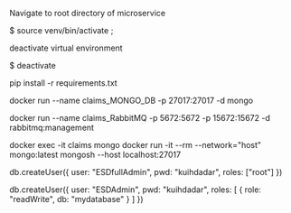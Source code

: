
Navigate to root directory of microservice

<!-- activate virtual environment -->
$ source venv/bin/activate ;

deactivate virtual environment

$ deactivate


pip install -r requirements.txt

docker run --name claims_MONGO_DB -p 27017:27017 -d mongo

docker run --name claims_RabbitMQ -p 5672:5672 -p 15672:15672 -d rabbitmq:management


<!-- access MongoDB Shell -->
docker exec -it claims mongo
docker run -it --rm --network="host" mongo:latest mongosh --host localhost:27017


db.createUser({
  user: "ESDfullAdmin", 
  pwd: "kuihdadar", 
  roles: ["root"]
})


db.createUser({
  user: "ESDAdmin",
  pwd: "kuihdadar",
  roles: [
    { role: "readWrite", db: "mydatabase" }
  ]
})

